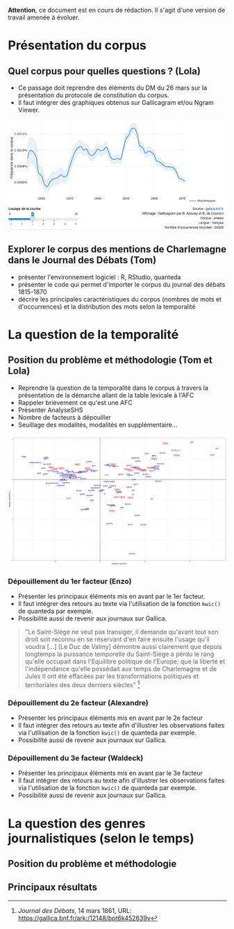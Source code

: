 **Attention**, ce document est en cours de rédaction. Il s'agit d'une version de travail amenée à évoluer.

# Présentation du corpus

## Quel corpus pour quelles questions ? (Lola)

- Ce passage doit reprendre des éléments du DM du 26 mars sur la présentation du protocole de constitution du corpus.
- Il faut intégrer des graphiques obtenus sur Gallicagram et/ou Ngram Viewer.

![Courbe Gallicagram](img/Courbe_Gallicagram.png)

## Explorer le corpus des mentions de Charlemagne dans le Journal des Débats (Tom)

- présenter l'environnement logiciel : R, RStudio, quanteda
- présenter le code qui permet d'importer le corpus du journal des débats 1815-1870
- décrire les principales caractéristiques du corpus (nombres de mots et d'occurrences) et la distribution des mots selon la temporalité

# La question de la temporalité

## Position du problème et méthodologie (Tom et Lola)

- Reprendre la question de la temporalité dans le corpus à travers la présentation de la démarche allant de la table lexicale à l'AFC
- Rappeler brièvement ce qu'est une AFC
- Présenter AnalyseSHS
- Nombre de facteurs à dépouiller
- Seuillage des modalités, modalités en supplémentaire...

![Graphique factoriel](img/afc_charlemagne.png)

### Dépouillement du 1er facteur (Enzo)

- Présenter les principaux éléments mis en avant par le 1er facteur.
- Il faut intégrer des retours au texte via l'utilisation de la fonction `kwic()` de quanteda par exemple.
- Possibilité aussi de revenir aux journaux sur Gallica.

> "Le Saint-Siège ne veut pas transiger, il demande qu'avant tout son droit soit reconnu en se réservant d'en faire ensuite l'usage qu'il voudra [...] [Le Duc de Valmy] démontre aussi clairement que depuis longtemps la puissance temporelle du Saint-Siège a pêrdu le rang qu'elle occupait dans l'Equilibre politique de l'Europe; que la liberté et l'indépendance qu'elle possédait aux temps de Charlemagne et de Jules II ont été effacées par les transformations politiques et territoriales des deux derniers siècles" [^4]

[^4]: *Journal des Débats*, 14 mars 1861, URL: <https://gallica.bnf.fr/ark:/12148/bpt6k452639v>


### Dépouillement du 2e facteur (Alexandre)

- Présenter les principaux éléments mis en avant par le 2e facteur
- Il faut intégrer des retours au texte afin d'illustrer les observations faites via l'utilisation de la fonction `kwic()` de quanteda par exemple.
- Possibilité aussi de revenir aux journaux sur Gallica.

### Dépouillement du 3e facteur (Waldeck)

- Présenter les principaux éléments mis en avant par le 3e facteur
- Il faut intégrer des retours au texte afin d'illustrer les observations faites via l'utilisation de la fonction `kwic()` de quanteda par exemple.
- Possibilité aussi de revenir aux journaux sur Gallica.

# La question des genres journalistiques (selon le temps)

## Position du problème et méthodologie

## Principaux résultats
